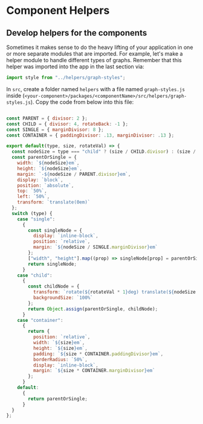 # Component Helpers

## Develop helpers for the components

Sometimes it makes sense to do the heavy lifting of your application in one or more separate modules that are imported. For example, let's make a helper module to handle different types of graphs. Remember that this helper was imported into the app in the last section via:

```js
import style from "../helpers/graph-styles";
```

In `src`, create a folder named `helpers` with a file named `graph-styles.js` inside \(`<your-component>/packages/<componentName>/src/helpers/graph-styles.js`\). Copy the code from below into this file:

```js

const PARENT = { divisor: 2 };
const CHILD = { divisor: 4, rotateBack: -1 };
const SINGLE = { marginDivisor: 8 };
const CONTAINER = { paddingDivisor: .13, marginDivisor: .13 };

export default(type, size, rotateVal) => {
  const nodeSize = type === "child" ? (size / CHILD.divisor) : (size / PARENT.divisor);
  const parentOrSingle = {
    width: `${nodeSize}em`,
    height: `${nodeSize}em`,
    margin: `-${nodeSize / PARENT.divisor}em`,
    display: `block`,
    position: `absolute`,
    top: `50%`,
    left: `50%`,
    transform: `translate(0em)`
  };
  switch (type) {
    case "single":
      {
        const singleNode = {
          display: `inline-block`,
          position: `relative`,
          margin: `${nodeSize / SINGLE.marginDivisor}em`
        };
        ["width", "height"].map((prop) => singleNode[prop] = parentOrSingle[prop]); // eslint-disable-line
        return singleNode;
      }
    case "child":
      {
        const childNode = {
          transform: `rotate(${rotateVal * 1}deg) translate(${nodeSize * PARENT.divisor}em) rotate(${rotateVal * CHILD.rotateBack}deg)`, // eslint-disable-line max-len
          backgroundSize: `100%`
        };
        return Object.assign(parentOrSingle, childNode);
      }
    case "container":
      {
        return {
          position: `relative`,
          width: `${size}em`,
          height: `${size}em`,
          padding: `${size * CONTAINER.paddingDivisor}em`,
          borderRadius: `50%`,
          display: `inline-block`,
          margin: `${size * CONTAINER.marginDivisor}em`
        };
      }
    default:
      {
        return parentOrSingle;
      }
  }
};

```
